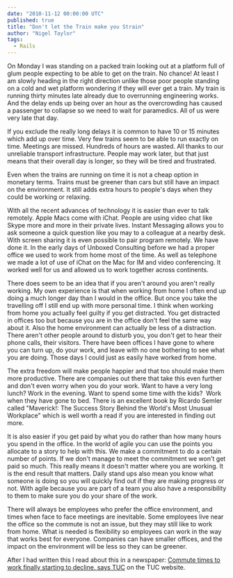 ```yaml
---
date: "2010-11-12 00:00:00 UTC"
published: true
title: "Don't let the Train make you Strain"
author: "Nigel Taylor"
tags:
  - Rails
---
```


<p>On Monday I was standing on a packed train looking out at a platform full of glum people expecting to be able to get on the train. No chance! At least I am slowly heading in the right direction unlike those poor people standing on a cold and wet platform wondering if they will ever get a train. My train is running thirty minutes late already due to overrunning engineering works. And the delay ends up being over an hour as the overcrowding has caused a passenger to collapse so we need to wait for paramedics. All of us were very late that day.</p>
<p>If you exclude the really long delays it is common to have 10 or 15 minutes which add up over time. Very few trains seem to be able to run exactly on time. Meetings are missed. Hundreds of hours are wasted. All thanks to our unreliable transport infrastructure. People may work later, but that just means that their overall day is longer, so they will be tired and frustrated.</p>
<p>Even when the trains are running on time it is not a cheap option in monetary terms. Trains must be greener than cars but still have an impact on the environment. It still adds extra hours to people&#39;s days when they could be working or relaxing.</p>
<p>With all the recent advances of technology it is easier than ever to talk remotely. Apple Macs come with iChat. People are using video chat like Skype more and more in their private lives. Instant Messaging allows you to ask someone a quick question like you may to a colleague at a nearby desk. With screen sharing it is even possible to pair program remotely. We have done it. In the early days of Unboxed Consulting before we had a proper office we used to work from home most of the time. As well as telephone we made a lot of use of iChat on the Mac for IM&nbsp;and video conferencing. It worked well for us and allowed us to work together across continents.</p>
<p>There does seem to be an idea that if you aren&#39;t around you aren&#39;t really working. My own experience is that when working from home I often end up doing a much longer day than I would in the office. But once you take the travelling off I still end up with more personal time. I think when working from home you actually feel guilty if you get distracted. You get distracted in offices too but because you are in the office don&#39;t feel the same way about it. Also the home environment can actually be less of a distraction. There aren&#39;t other people around to disturb you, you don&#39;t get to hear their phone calls, their visitors. There have been offices I&nbsp;have gone to where you can turn up, do your work, and leave with no one bothering to see what you are doing. Those days I could just as easily have worked from home.</p>
<p>The extra freedom will make people happier and that too should make them more productive. There are companies out there that take this even further and don&#39;t even worry when you do your work. Want to have a very long lunch? Work in the evening. Want to spend some time with the kids?&nbsp; Work when they have gone to bed. There is an excellent book by Ricardo Semler called &quot;Maverick!: The Success Story Behind the World&#39;s Most Unusual Workplace&quot; which is well worth a read if you are interested in finding out more.</p>
<p>It is also easier if you get paid by what you do rather than how many hours you spend in the office. In the world of agile you can use the points you allocate to a story to help with this. We make a commitment to do a certain number of points. If we don&#39;t manage to meet the commitment we won&#39;t get paid so much. This really means it doesn&#39;t matter where you are working. It is the end result that matters. Daily stand ups also mean you know what someone is doing so you will quickly find out if they are making progress or not. With agile because you are part of a team you also have a responsibility to them to make sure you do your share of the work.</p>
<p>There will always be employees who prefer the office environment, and times when face to face meetings are inevitable. Some employees live near the office so the commute is not an issue, but they may still like to work from home. What is needed is flexibility so employees can work in the way that works best for everyone. Companies can have smaller offices, and the impact on the environment will be less so they can be greener.</p>
<p>After I had written this I read about this in a newspaper: <a href="http://www.tuc.org.uk/mediacentre/tuc-15527-f0.cfm" target="_blank">Commute times to work finally starting to decline, says TUC</a> on the TUC website.</p>

